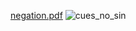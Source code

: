[negation.pdf](https://github.com/mahartmann/multiNegScope/files/6577575/negation.pdf)
![cues_no_sin](https://user-images.githubusercontent.com/23165910/120353919-53e80e80-c302-11eb-9ea4-6848c281e653.png)
